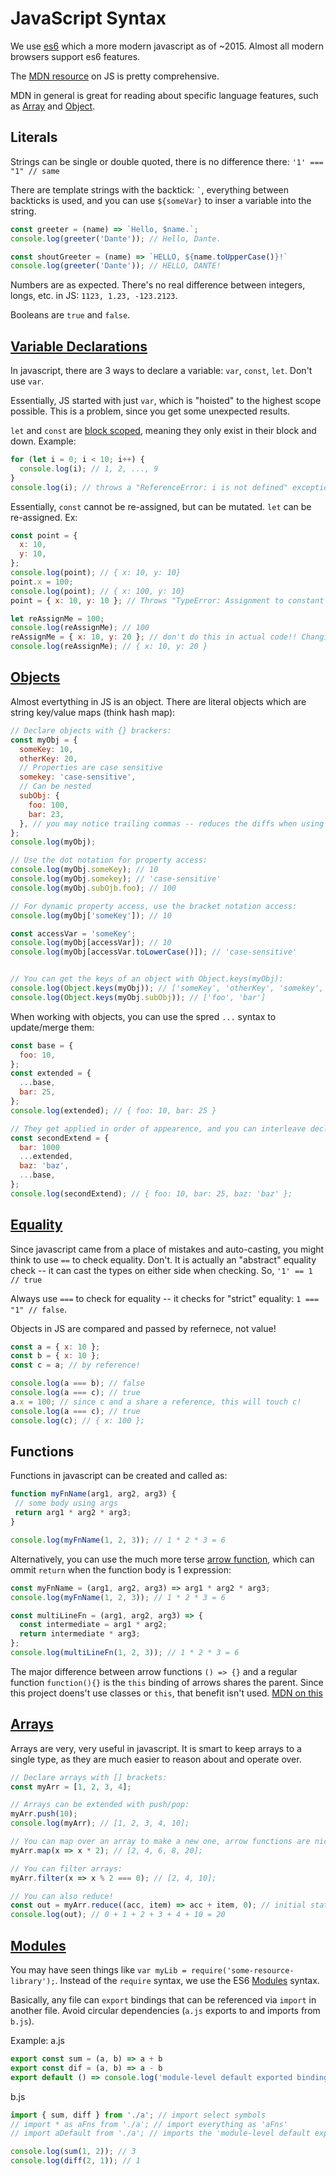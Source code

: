 # JavaScript Syntax
We use [es6](http://es6-features.org) which a more modern javascript as of ~2015. Almost all modern browsers support es6 features.

The [MDN resource](https://developer.mozilla.org/en-US/docs/Web/JavaScript) on JS is pretty comprehensive.

MDN in general is great for reading about specific language features, such as [Array](https://developer.mozilla.org/en-US/docs/Web/JavaScript/Reference/Global_Objects/Array) and [Object](https://developer.mozilla.org/en-US/docs/Web/JavaScript/Reference/Global_Objects/Object).


## Literals
Strings can be single or double quoted, there is no difference there: `'1' === "1" // same`

There are template strings with the backtick: `` ` ``, everything between backticks is used, and you can use `${someVar}` to inser a variable into the string.
```js
const greeter = (name) => `Hello, $name.`;
console.log(greeter('Dante')); // Hello, Dante.

const shoutGreeter = (name) => `HELLO, ${name.toUpperCase()}!`
console.log(greeter('Dante')); // HELLO, DANTE!
```

Numbers are as expected. There's no real difference between integers, longs, etc. in JS: `1123, 1.23, -123.2123`.

Booleans are `true` and `false`.

## [Variable Declarations](https://developer.mozilla.org/en-US/docs/Web/JavaScript/Reference/Statements#Declarations)
In javascript, there are 3 ways to declare a variable: `var`, `const`, `let`. Don't use `var`.

Essentially, JS started with just `var`, which is "hoisted" to the highest scope possible. This is a problem, since you get some unexpected results.

`let` and `const` are [block scoped](http://es6-features.org/#BlockScopedVariables), meaning they only exist in their block and down. Example:

```js
for (let i = 0; i < 10; i++) {
  console.log(i); // 1, 2, ..., 9
}
console.log(i); // throws a "ReferenceError: i is not defined" exception
```

Essentially, `const` cannot be re-assigned, but can be mutated. `let` can be re-assigned. Ex:
```js
const point = {
  x: 10,
  y: 10,
};
console.log(point); // { x: 10, y: 10}
point.x = 100;
console.log(point); // { x: 100, y: 10}
point = { x: 10, y: 10 }; // Throws "TypeError: Assignment to constant variable"

let reAssignMe = 100;
console.log(reAssignMe); // 100
reAssignMe = { x: 10, y: 20 }; // don't do this in actual code!! Changing variable types is BAD!!
console.log(reAssignMe); // { x: 10, y: 20 }
```

## [Objects](https://developer.mozilla.org/en-US/docs/Web/JavaScript/Reference/Global_Objects/Object)
Almost evertything in JS is an object. There are literal objects which are string key/value maps (think hash map):
```js
// Declare objects with {} brackers:
const myObj = {
  someKey: 10,
  otherKey: 20,
  // Properties are case sensitive
  somekey: 'case-sensitive',
  // Can be nested
  subObj: {
    foo: 100,
    bar: 23,
  }, // you may notice trailing commas -- reduces the diffs when using git and adding/removing properties
};
console.log(myObj);

// Use the dot notation for property access:
console.log(myObj.someKey); // 10
console.log(myObj.somekey); // 'case-sensitive'
console.log(myObj.subOjb.foo); // 100

// For dynamic property access, use the bracket notation access:
console.log(myObj['someKey']); // 10

const accessVar = 'someKey';
console.log(myObj[accessVar]); // 10
console.log(myObj[accessVar.toLowerCase()]); // 'case-sensitive'


// You can get the keys of an object with Object.keys(myObj):
console.log(Object.keys(myObj)); // ['someKey', 'otherKey', 'somekey', 'subObj']
console.log(Object.keys(myObj.subObj)); // ['foo', 'bar']
```

When working with objects, you can use the spred `...` syntax to update/merge them:
```js
const base = {
  foo: 10,
};
const extended = {
  ...base,
  bar: 25,
};
console.log(extended); // { foo: 10, bar: 25 }

// They get applied in order of appearence, and you can interleave declarations:
const secondExtend = {
  bar: 1000
  ...extended,
  baz: 'baz',
  ...base,
};
console.log(secondExtend); // { foo: 10, bar: 25, baz: 'baz' };
```

## [Equality](https://developer.mozilla.org/en-US/docs/Web/JavaScript/Equality_comparisons_and_sameness)
Since javascript came from a place of mistakes and auto-casting, you might think to use `==` to check equality.
Don't.
It is actually an "abstract" equality check -- it can cast the types on either side when checking. So, `'1' == 1 // true`

Always use `===` to check for equality -- it checks for "strict" equality: `1 === "1" // false`.

Objects in JS are compared and passed by refernece, not value!
```js
const a = { x: 10 };
const b = { x: 10 };
const c = a; // by reference!

console.log(a === b); // false
console.log(a === c); // true
a.x = 100; // since c and a share a reference, this will touch c!
console.log(a === c); // true
console.log(c); // { x: 100 };
```

## Functions
Functions in javascript can be created and called as:
```js
function myFnName(arg1, arg2, arg3) {
 // some body using args
 return arg1 * arg2 * arg3;
}

console.log(myFnName(1, 2, 3)); // 1 * 2 * 3 = 6
```

Alternatively, you can use the much more terse [arrow function](http://es6-features.org/#ExpressionBodies), which can ommit `return` when the function body is 1 expression:
```js
const myFnName = (arg1, arg2, arg3) => arg1 * arg2 * arg3;
console.log(myFnName(1, 2, 3)); // 1 * 2 * 3 = 6

const multiLineFn = (arg1, arg2, arg3) => {
  const intermediate = arg1 * arg2;
  return intermediate * arg3;
};
console.log(multiLineFn(1, 2, 3)); // 1 * 2 * 3 = 6
```

The major difference between arrow functions `() => {}` and a regular function `function(){}` is the `this` binding of arrows shares the parent.
Since this project doens't use classes or `this`, that benefit isn't used. [MDN on this](https://developer.mozilla.org/en-US/docs/Web/JavaScript/Reference/Operators/this)


## [Arrays](https://developer.mozilla.org/en-US/docs/Web/JavaScript/Reference/Global_Objects/Array)
Arrays are very, very useful in javascript. It is smart to keep arrays to a single type, as they are much easier to reason about and operate over.
```js
// Declare arrays with [] brackets:
const myArr = [1, 2, 3, 4];

// Arrays can be extended with push/pop:
myArr.push(10);
console.log(myArr); // [1, 2, 3, 4, 10];

// You can map over an array to make a new one, arrow functions are nice here!
myArr.map(x => x * 2); // [2, 4, 6, 8, 20];

// You can filter arrays:
myArr.filter(x => x % 2 === 0); // [2, 4, 10];

// You can also reduce!
const out = myArr.reduce((acc, item) => acc + item, 0); // initial state 0
console.log(out); // 0 + 1 + 2 + 3 + 4 + 10 = 20
```

## [Modules](http://es6-features.org/#ValueExportImport)
You may have seen things like `var myLib = require('some-resource-library');`.
Instead of the `require` syntax, we use the ES6 [Modules](http://es6-features.org/#ValueExportImport) syntax.

Basically, any file can `export` bindings that can be referenced via `import` in another file. Avoid circular dependencies (`a.js` exports to and imports from `b.js`).

Example:
a.js
```js
export const sum = (a, b) => a + b
export const dif = (a, b) => a - b
export default () => console.log('module-level default exported binding');
```

b.js
```js
import { sum, diff } from './a'; // import select symbols
// import * as aFns from './a'; // import everything as 'aFns'
// import aDefault from './a'; // imports the 'module-level default exported binding' one

console.log(sum(1, 2)); // 3
console.log(diff(2, 1)); // 1
```
